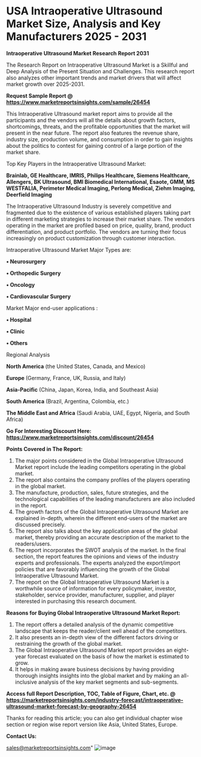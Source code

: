  # USA Intraoperative Ultrasound Market Size, Analysis and Key Manufacturers 2025 - 2031

<strong>Intraoperative Ultrasound Market Research Report 2031</strong>

The Research Report on Intraoperative Ultrasound Market is a Skillful and Deep Analysis of the Present Situation and Challenges. This research report also analyzes other important trends and market drivers that will affect market growth over 2025-2031.

<strong>Request Sample Report @ <a href=https://www.marketreportsinsights.com/sample/26454>https://www.marketreportsinsights.com/sample/26454</a></strong>

This Intraoperative Ultrasound market report aims to provide all the participants and the vendors will all the details about growth factors, shortcomings, threats, and the profitable opportunities that the market will present in the near future. The report also features the revenue share, industry size, production volume, and consumption in order to gain insights about the politics to contest for gaining control of a large portion of the market share.

Top Key Players in the Intraoperative Ultrasound Market:

<strong>Brainlab, GE Healthcare, IMRIS, Philips Healthcare, Siemens Healthcare, Allengers, BK Ultrasound, BMI Biomedical International, Esaote, GMM, MS WESTFALIA, Perimeter Medical Imaging, Perlong Medical, Ziehm Imaging, Deerfield Imaging</strong>

The Intraoperative Ultrasound Industry is severely competitive and fragmented due to the existence of various established players taking part in different marketing strategies to increase their market share. The vendors operating in the market are profiled based on price, quality, brand, product differentiation, and product portfolio. The vendors are turning their focus increasingly on product customization through customer interaction.

Intraoperative Ultrasound Market Major Types are:

<strong>• Neurosurgery

• Orthopedic Surgery

• Oncology

• Cardiovascular Surgery</strong>

Market Major end-user applications :

<strong>• Hospital

• Clinic

• Others</strong>

Regional Analysis

</u><strong><b>North America</b></strong> (the United States, Canada, and Mexico)

<strong><b>Europe </b></strong>(Germany, France, UK, Russia, and Italy)

<strong><b>Asia-Pacific</b></strong> (China, Japan, Korea, India, and Southeast Asia)

<strong><b>South America</b></strong> (Brazil, Argentina, Colombia, etc.)

<strong><b>The Middle East and Africa</b></strong> (Saudi Arabia, UAE, Egypt, Nigeria, and South Africa)

<strong>Go For Interesting Discount Here: <a href=https://www.marketreportsinsights.com/discount/26454>https://www.marketreportsinsights.com/discount/26454</a></strong>

<strong>Points Covered in The Report:</strong>
<ol>
  <li>The major points considered in the Global Intraoperative Ultrasound Market report include the leading competitors operating in the global market.</li>
  <li>The report also contains the company profiles of the players operating in the global market.</li>
  <li>The manufacture, production, sales, future strategies, and the technological capabilities of the leading manufacturers are also included in the report.</li>
  <li>The growth factors of the Global Intraoperative Ultrasound Market are explained in-depth, wherein the different end-users of the market are discussed precisely.</li>
  <li>The report also talks about the key application areas of the global market, thereby providing an accurate description of the market to the readers/users.</li>
  <li>The report incorporates the SWOT analysis of the market. In the final section, the report features the opinions and views of the industry experts and professionals. The experts analyzed the export/import policies that are favorably influencing the growth of the Global Intraoperative Ultrasound Market.</li>
  <li>The report on the Global Intraoperative Ultrasound Market is a worthwhile source of information for every policymaker, investor, stakeholder, service provider, manufacturer, supplier, and player interested in purchasing this research document.</li>
</ol>
<strong>Reasons for Buying Global Intraoperative Ultrasound Market Report:</strong>

<ol>
  <li>The report offers a detailed analysis of the dynamic competitive landscape that keeps the reader/client well ahead of the competitors.</li>
  <li>It also presents an in-depth view of the different factors driving or restraining the growth of the global market.</li>
  <li>The Global Intraoperative Ultrasound Market report provides an eight-year forecast evaluated on the basis of how the market is estimated to grow.</li>
  <li>It helps in making aware business decisions by having providing thorough insights insights into the global market and by making an all-inclusive analysis of the key market segments and sub-segments.</li>
</ol>
<strong>Access full Report Description, TOC, Table of Figure, Chart, etc. @ <a href=https://marketreportsinsights.com/industry-forecast/intraoperative-ultrasound-market-forecast-by-geography-26454>https://marketreportsinsights.com/industry-forecast/intraoperative-ultrasound-market-forecast-by-geography-26454</a></strong>


Thanks for reading this article; you can also get individual chapter wise section or region wise report version like Asia, United States, Europe.

<strong>Contact Us:</strong>

sales@marketreportsinsights.com"
![image](https://github.com/user-attachments/assets/4c638d35-a3a9-4cb5-bf3d-93b88d89972d)
